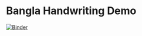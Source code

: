 # Bangla Handwriting Demo

[![Binder](http://mybinder.org/badge_logo.svg)](https://notebooks.gesis.org/binder/v2/git/https%3A%2F%2Fbitbucket.org%2Fabirpahlwan%2Fbangla-handwriting-demo%2Fsrc%2Fmaster/82434f6cfe23d48f5fcbcf913285c810c47cf5af)